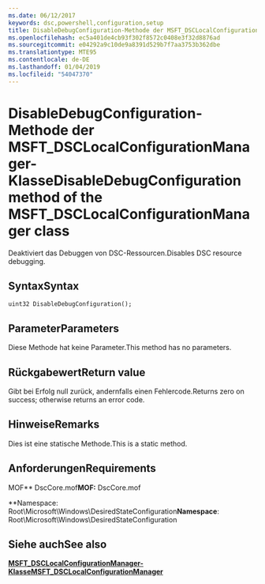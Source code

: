 ```yaml
---
ms.date: 06/12/2017
keywords: dsc,powershell,configuration,setup
title: DisableDebugConfiguration-Methode der MSFT_DSCLocalConfigurationManager-Klasse
ms.openlocfilehash: ec5a401de4cb93f302f8572c0408e3f32d8876ad
ms.sourcegitcommit: e04292a9c10de9a8391d529b7f7aa3753b362dbe
ms.translationtype: MTE95
ms.contentlocale: de-DE
ms.lasthandoff: 01/04/2019
ms.locfileid: "54047370"
---
```

# <a name="disabledebugconfiguration-method-of-the-msftdsclocalconfigurationmanager-class"></a><span data-ttu-id="2567e-103">DisableDebugConfiguration-Methode der MSFT_DSCLocalConfigurationManager-Klasse</span><span class="sxs-lookup"><span data-stu-id="2567e-103">DisableDebugConfiguration method of the MSFT_DSCLocalConfigurationManager class</span></span>

<span data-ttu-id="2567e-104">Deaktiviert das Debuggen von DSC-Ressourcen.</span><span class="sxs-lookup"><span data-stu-id="2567e-104">Disables DSC resource debugging.</span></span>

## <a name="syntax"></a><span data-ttu-id="2567e-105">Syntax</span><span class="sxs-lookup"><span data-stu-id="2567e-105">Syntax</span></span>

```mof
uint32 DisableDebugConfiguration();
```

## <a name="parameters"></a><span data-ttu-id="2567e-106">Parameter</span><span class="sxs-lookup"><span data-stu-id="2567e-106">Parameters</span></span>

<span data-ttu-id="2567e-107">Diese Methode hat keine Parameter.</span><span class="sxs-lookup"><span data-stu-id="2567e-107">This method has no parameters.</span></span>

## <a name="return-value"></a><span data-ttu-id="2567e-108">Rückgabewert</span><span class="sxs-lookup"><span data-stu-id="2567e-108">Return value</span></span>

<span data-ttu-id="2567e-109">Gibt bei Erfolg null zurück, andernfalls einen Fehlercode.</span><span class="sxs-lookup"><span data-stu-id="2567e-109">Returns zero on success; otherwise returns an error code.</span></span>

## <a name="remarks"></a><span data-ttu-id="2567e-110">Hinweise</span><span class="sxs-lookup"><span data-stu-id="2567e-110">Remarks</span></span>

<span data-ttu-id="2567e-111">Dies ist eine statische Methode.</span><span class="sxs-lookup"><span data-stu-id="2567e-111">This is a static method.</span></span>

## <a name="requirements"></a><span data-ttu-id="2567e-112">Anforderungen</span><span class="sxs-lookup"><span data-stu-id="2567e-112">Requirements</span></span>

<span data-ttu-id="2567e-113">MOF\*\* DscCore.mof</span><span class="sxs-lookup"><span data-stu-id="2567e-113">**MOF:** DscCore.mof</span></span>

<span data-ttu-id="2567e-114">\*\*Namespace: Root\Microsoft\Windows\DesiredStateConfiguration</span><span class="sxs-lookup"><span data-stu-id="2567e-114">**Namespace**: Root\Microsoft\Windows\DesiredStateConfiguration</span></span>

## <a name="see-also"></a><span data-ttu-id="2567e-115">Siehe auch</span><span class="sxs-lookup"><span data-stu-id="2567e-115">See also</span></span>

[<span data-ttu-id="2567e-116">**MSFT_DSCLocalConfigurationManager-Klasse**</span><span class="sxs-lookup"><span data-stu-id="2567e-116">**MSFT_DSCLocalConfigurationManager**</span></span>](msft-dsclocalconfigurationmanager.md)